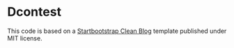 # Dcontest
This code is based on a [Startbootstrap Clean Blog](https://github.com/BlackrockDigital/startbootstrap-clean-blog) template published under MIT license.
